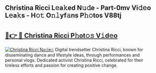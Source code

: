 ## Christina Ricci L𝚎a𝚔ed N𝚞𝚍e - Part-0mv Vi𝚍𝚎o L𝚎a𝚔s - H𝚘𝚝 O𝚗𝚕yf𝚊ns P𝚑𝚘tos V88tj

# <h2><a href="http://kf68w39.oniu.top/?m=Christina+Ricci">🔗👉 🔴 Christina Ricci P𝚑ot𝚘𝚜 V𝚒d𝚎o</a></h2>

[![Christina Ricci Nu𝚍e𝚜](https://i.imgur.com/0qMVB7G.gif)](http://kf68w39.oniu.top/?m=Christina+Ricci)
Digital trendsetter Christina Ricci, known for disseminating dance and lifestyle ideas, through performances and personal vlogs. Dedicated activist Christina Ricci, celebrated for their tireless efforts and passion for creating positive change.  

